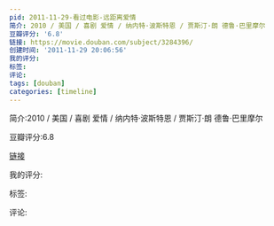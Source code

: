 ```yaml
---
pid: 2011-11-29-看过电影-远距离爱情
简介: 2010 / 美国 / 喜剧 爱情 / 纳内特·波斯特恩 / 贾斯汀·朗 德鲁·巴里摩尔
豆瓣评分: '6.8'
链接: https://movie.douban.com/subject/3284396/
创建时间: '2011-11-29 20:06:56'
我的评分:
标签:
评论:
tags: [douban]
categories: [timeline]
---
```

简介:2010 / 美国 / 喜剧 爱情 / 纳内特·波斯特恩 / 贾斯汀·朗 德鲁·巴里摩尔

豆瓣评分:6.8

[链接](https://movie.douban.com/subject/3284396/)

我的评分:

标签:

评论:

